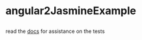 # angular2JasmineExample
##
read the [docs](https://github.com/jorgeperez99/angular2JasmineExample/blob/master/docs/Testing%20Types.md) for assistance on the tests
